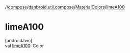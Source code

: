 //[compose](../../../index.md)/[danbroid.util.compose](../index.md)/[MaterialColors](index.md)/[limeA100](lime-a100.md)

# limeA100

[androidJvm]\
val [limeA100](lime-a100.md): Color
